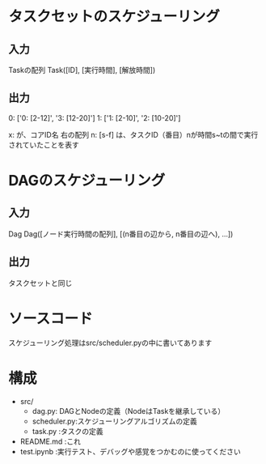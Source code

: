 # タスクセットのスケジューリング
## 入力
Taskの配列
Task([ID], [実行時間], [解放時間])

## 出力
0: ['0: [2-12]', '3: [12-20]']
1: ['1: [2-10]', '2: [10-20]']

x: が、コアID名
右の配列 n: [s-f] は、タスクID（番目）nが時間s~tの間で実行されていたことを表す

# DAGのスケジューリング
## 入力
Dag
Dag([ノード実行時間の配列], [(n番目の辺から, n番目の辺へ), ...])

## 出力
タスクセットと同じ

# ソースコード
スケジューリング処理はsrc/scheduler.pyの中に書いてあります

# 構成
- src/
  - dag.py:      DAGとNodeの定義（NodeはTaskを継承している）
  - scheduler.py:スケジューリングアルゴリズムの定義
  - task.py     :タスクの定義
- README.md     :これ 
- test.ipynb    :実行テスト、デバッグや感覚をつかむのに使ってください
